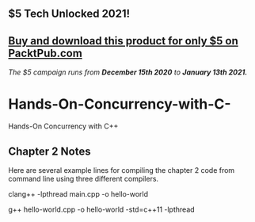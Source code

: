 ## $5 Tech Unlocked 2021!
[Buy and download this product for only $5 on PacktPub.com](https://www.packtpub.com/)
-----
*The $5 campaign         runs from __December 15th 2020__ to __January 13th 2021.__*

# Hands-On-Concurrency-with-C-
Hands-On Concurrency with C++

## Chapter 2 Notes
Here are several example lines for compiling the chapter 2 code from command line using three different compilers.

clang++ -lpthread main.cpp -o hello-world

g++ hello-world.cpp -o hello-world -std=c++11 -lpthread

